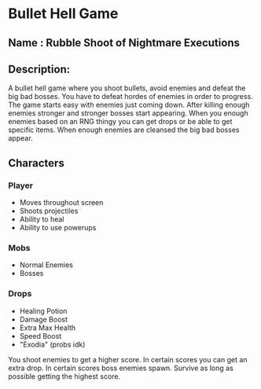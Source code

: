 # Bullet Hell Game

## Name : Rubble Shoot of Nightmare Executions

## Description:

A bullet hell game where you shoot bullets, avoid enemies and defeat the big bad bosses.
You have to defeat hordes of enemies in order to progress. The game starts easy with enemies just coming down.
After killing enough enemies stronger and stronger bosses start appearing.
When you enough enemies based on an RNG thingy you can get drops or be able to get specific items.
When enough enemies are cleansed the big bad bosses appear.

## Characters

### Player

- Moves throughout screen
- Shoots projectiles
- Ability to heal
- Ability to use powerups

### Mobs

- Normal Enemies
- Bosses

### Drops

- Healing Potion
- Damage Boost
- Extra Max Health
- Speed Boost
- "Exodia" (probs idk)

You shoot enemies to get a higher score.
In certain scores you can get an extra drop.
In certain scores boss enemies spawn.
Survive as long as possible getting the highest score.

